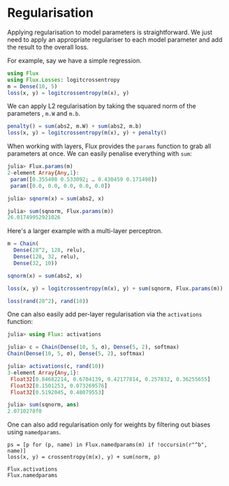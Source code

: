 # Regularisation

Applying regularisation to model parameters is straightforward. We just need to
apply an appropriate regulariser to each model parameter and
add the result to the overall loss.

For example, say we have a simple regression.

```julia
using Flux
using Flux.Losses: logitcrossentropy
m = Dense(10, 5)
loss(x, y) = logitcrossentropy(m(x), y)
```

We can apply L2 regularisation by taking the squared norm of the parameters , `m.W` and `m.b`.

```julia
penalty() = sum(abs2, m.W) + sum(abs2, m.b)
loss(x, y) = logitcrossentropy(m(x), y) + penalty()
```

When working with layers, Flux provides the `params` function to grab all
parameters at once. We can easily penalise everything with `sum`:

```julia
julia> Flux.params(m)
2-element Array{Any,1}:
 param([0.355408 0.533092; … 0.430459 0.171498])
 param([0.0, 0.0, 0.0, 0.0, 0.0])

julia> sqnorm(x) = sum(abs2, x)

julia> sum(sqnorm, Flux.params(m))
26.01749952921026
```

Here's a larger example with a multi-layer perceptron.

```julia
m = Chain(
  Dense(28^2, 128, relu),
  Dense(128, 32, relu),
  Dense(32, 10))

sqnorm(x) = sum(abs2, x)

loss(x, y) = logitcrossentropy(m(x), y) + sum(sqnorm, Flux.params(m))

loss(rand(28^2), rand(10))
```

One can also easily add per-layer regularisation via the `activations` function:

```julia
julia> using Flux: activations

julia> c = Chain(Dense(10, 5, σ), Dense(5, 2), softmax)
Chain(Dense(10, 5, σ), Dense(5, 2), softmax)

julia> activations(c, rand(10))
3-element Array{Any,1}:
 Float32[0.84682214, 0.6704139, 0.42177814, 0.257832, 0.36255655]
 Float32[0.1501253, 0.073269576]                                 
 Float32[0.5192045, 0.48079553]                                  

julia> sum(sqnorm, ans)
2.0710278f0
```

One can also add regularisation only for weights by filtering out biases using `namedparams`.

```
ps = [p for (p, name) in Flux.namedparams(m) if !occursin(r"^b", name)]
loss(x, y) = crossentropy(m(x), y) + sum(norm, p)
```

```@docs
Flux.activations
Flux.namedparams
```
